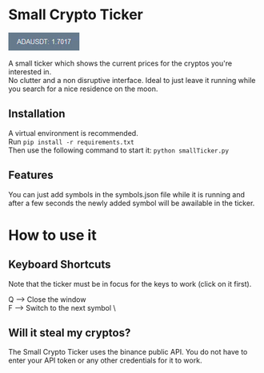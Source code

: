 # Small Crypto Ticker

![demo][]

[demo]: https://github.com/michaelmumenthaler/smallCryptoTicker/blob/master/Assets/demo.GIF


A small ticker which shows the current prices for the cryptos you're interested in. \
No clutter and a non disruptive interface. Ideal to just leave it running while you search for a nice residence on the moon.

## Installation
A virtual environment is recommended. \
Run ``` pip install -r requirements.txt ``` \
Then use the following command to start it: ``` python smallTicker.py ```


## Features

You can just add symbols in the symbols.json file while it is running and after a few seconds the newly added symbol will be awailable in the ticker.

# How to use it

## Keyboard Shortcuts

Note that the ticker must be in focus for the keys to work (click on it first).

Q --> Close the window \
F --> Switch to the next symbol \

## Will it steal my cryptos?

The Small Crypto Ticker uses the binance public API. You do not have to enter your API token or any other credentials for it to work.
